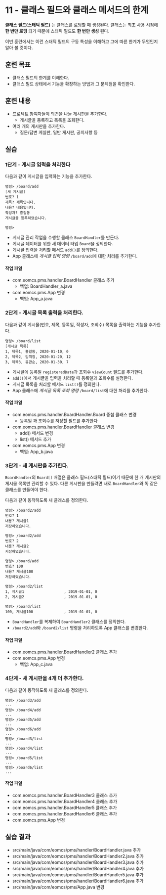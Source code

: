 # 11 - 클래스 필드와 클래스 메서드의 한계

**클래스 필드(스태틱 필드)** 는 클래스를 로딩할 때 생성된다.
클래스는 최초 사용 시점에 **한 번만 로딩** 되기 때문에 스태틱 필드도 **한 번만 생성** 된다.

이번 훈련에서는 이런 스태틱 필드의 구동 특성을 이해하고 
그에 따른 한계가 무엇인지 알아 볼 것이다. 

## 훈련 목표

- 클래스 필드의 한계를 이해한다.
- 클래스 필드 상태에서 기능을 확장하는 방법과 그 문제점을 확인한다.

## 훈련 내용

- 프로젝트 참여자들이 의견을 나눌 게시판을 추가한다.
  - 게시글을 등록하고 목록을 조회한다.
- 여러 개의 게시판을 추가한다.
  - 질문/답변 게실판, 일반 게시판, 공지사항 등

## 실습

### 1단계 - 게시글 입력을 처리한다

다음과 같이 게시글을 입력하는 기능을 추가한다.

```console
명령> /board/add
[새 게시글]
번호? 1
제목? 제목입니다.
내용? 내용입니다.
작성자? 홍길동
게시글을 등록하였습니다.

명령>
```

- 게시글 관리 작업을 수행할 클래스 `BoardHandler`를 만든다.
- 게시글 데이터를 위한 새 데이터 타입 `Board`을 정의한다.
- 게시글 입력을 처리할 메서드 `add()`를 정의한다.
- App 클래스에 *게시글 입력 명령* `/board/add`에 대한 처리를 추가한다.

#### 작업 파일 

- com.eomcs.pms.handler.BoardHandler  클래스 추가
  - 백업: BoardHandler_a.java
- com.eomcs.pms.App 변경
  - 백업: App_a.java


### 2단계 - 게시글 목록 출력을 처리한다.

다음과 같이 게시물(번호, 제목, 등록일, 작성자, 조회수) 목록을 출력하는 기능을 추가한다.


```
명령> /board/list
[게시글 목록]
1, 제목1, 홍길동, 2020-01-10, 0
2, 제목2, 임꺽정, 2020-01-20, 12
3, 제목3, 유관순, 2020-01-30, 7
```

- 게시글에 등록일 `registeredDate`과 조회수 `viewCount` 필드를 추가한다.
- `add()`에서 게시글을 입력을 처리할 때 등록일과 조회수를 설정한다.
- 게시글 목록을 처리할 메서드 `list()`를 정의한다.
- App 클래스에 *게시글 목록 조회 명령* `/board/list`에 대한 처리를 추가한다.

#### 작업 파일 

- com.eomcs.pms.handler.BoardHandler.Board 중첩 클래스 변경 
  - 등록일 과 조회수를 저장할 필드를 추가한다
- com.eomcs.pms.handler.BoardHandler 클래스 변경
  - add() 메서드 변경
  - list() 메서드 추가
- com.eomcs.pms.App 변경
  - 백업: App_b.java


### 3단계 - 새 게시판을 추가한다.

`BoardHandler`의 `Board[]` 배열은 클래스 필드(스태틱 필드)이기 때문에 
한 개 게시판의 게시물 목록만 관리할 수 있다.
다른 게시판을 만들려면 새로 `BoardHandler`와 똑 같은 클래스를 만들어야 한다. 

다음과 같이 동작하도록 새 클래스를 정의한다.

```
명령> /board2/add
번호? 1
내용? 게시글1
저장하였습니다.

명령> /board2/add
번호? 2
내용? 게시글2
저장하였습니다.

명령> /board/add
번호? 100
내용? 게시글100
저장하였습니다.

명령> /board2/list
1, 게시글1                  , 2019-01-01, 0
2, 게시글2                  , 2019-01-01, 0

명령> /board/list
100, 게시글100              , 2019-01-01, 0
```

- `BoardHandler`를 복제하여 `BoardHandler2` 클래스를 정의한다.
- `/board2/add`와 `/board2/list` 명령을 처리하도록 App 클래스를 변경한다.

#### 작업 파일 

- com.eomcs.pms.handler.BoardHandler2 클래스 추가
- com.eomcs.pms.App 변경
  - 백업: App_c.java
  
### 4단계 - 새 게시판을 4개 더 추가한다.

다음과 같이 동작하도록 새 클래스를 정의한다.

```
명령> /board3/add
...
명령> /board4/add
...
명령> /board5/add
...
명령> /board6/add
...
명령> /board3/list
...
명령> /board4/list
...
명령> /board5/list
...
명령> /board6/list
...
```

#### 작업 파일 

- com.eomcs.pms.handler.BoardHandler3 클래스 추가
- com.eomcs.pms.handler.BoardHandler4 클래스 추가
- com.eomcs.pms.handler.BoardHandler5 클래스 추가
- com.eomcs.pms.handler.BoardHandler6 클래스 추가
- com.eomcs.pms.App 변경

## 실습 결과

- src/main/java/com/eomcs/pms/handler/BoardHandler.java 추가
- src/main/java/com/eomcs/pms/handler/BoardHandler2.java 추가
- src/main/java/com/eomcs/pms/handler/BoardHandler3.java 추가
- src/main/java/com/eomcs/pms/handler/BoardHandler4.java 추가
- src/main/java/com/eomcs/pms/handler/BoardHandler5.java 추가
- src/main/java/com/eomcs/pms/handler/BoardHandler6.java 추가
- src/main/java/com/eomcs/pms/App.java 변경
